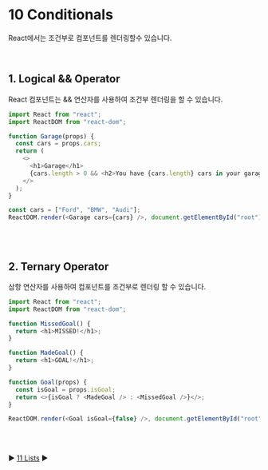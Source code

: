 # 10 Conditionals

React에서는 조건부로 컴포넌트를 렌더링할수 있습니다.

<br/>

## 1. Logical && Operator

React 컴포넌트는 && 연산자를 사용하여 조건부 렌더링을 할 수 있습니다.

```javascript
import React from "react";
import ReactDOM from "react-dom";

function Garage(props) {
  const cars = props.cars;
  return (
    <>
      <h1>Garage</h1>
      {cars.length > 0 && <h2>You have {cars.length} cars in your garage.</h2>}
    </>
  );
}

const cars = ["Ford", "BMW", "Audi"];
ReactDOM.render(<Garage cars={cars} />, document.getElementById("root"));
```

<br/>
<br/>

## 2. Ternary Operator

삼항 연산자를 사용하여 컴포넌트를 조건부로 렌더링 할 수 있습니다.

```javascript
import React from "react";
import ReactDOM from "react-dom";

function MissedGoal() {
  return <h1>MISSED!</h1>;
}

function MadeGoal() {
  return <h1>GOAL!</h1>;
}

function Goal(props) {
  const isGoal = props.isGoal;
  return <>{isGoal ? <MadeGoal /> : <MissedGoal />}</>;
}

ReactDOM.render(<Goal isGoal={false} />, document.getElementById("root"));
```

<br/>
<br/>

:arrow_forward: [11 Lists](./11%20Lists.md) :arrow_forward:
